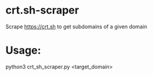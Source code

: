 # crt.sh-scraper
Scrape https://crt.sh to get subdomains of a given domain
# Usage:
python3 crt_sh_scraper.py <target_domain>
